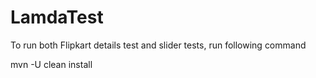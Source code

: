 # LamdaTest

To run both Flipkart details test and slider tests, run following command

mvn -U clean install 
